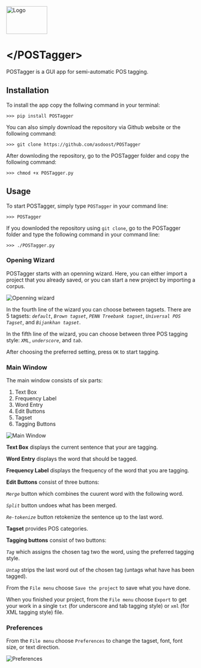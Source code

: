 
<img src="https://live.staticflickr.com/65535/51739592944_72cef6f803_o.png" alt="Logo" width="109" height="74">

# <‌/POSTagger>

POSTagger is a GUI app for semi-automatic POS tagging.

## Installation

To install the app copy the follwing command in your terminal:

`>>> pip install POSTagger`

You can also simply download the repository via Github website or the following command:

`>>> git clone https://github.com/asdoost/POSTagger`

After downloding the repository, go to the POSTagger folder and copy the following command:

`>>> chmod +x POSTagger.py`

## Usage

To start POSTagger, simply type `POSTagger` in your command line:

`>>> POSTagger`

If you downloded the repository using `git clone`, go to the POSTagger folder and type the following command in your command line:

`>>> ./POSTagger.py`

### Opening Wizard

POSTagger starts with an openning wizard. Here, you can either import a project that you already saved, or you can start a new project by importing a corpus.

![Openning wizard](https://live.staticflickr.com/65535/51739596434_5e05e4a48d_o.png)

In the fourth line of the wizard you can choose between tagsets. There are 5 tagsets: _`default`_, _`Brown tagset`_, _`PENN Treebank tagset`_, _`Universal POS Tagset`_, and _`Bijankhan tagset`_.

In the fifth line of the wizard, you can choose between three POS tagging style: _`XML`_, _`underscore`_, and _`tab`_.

After choosing the preferred setting, press `OK` to start tagging.

### Main Window

The main window consists of six parts:

1. Text Box
2. Frequency Label
3. Word Entry
4. Edit Buttons
5. Tagset
6. Tagging Buttons

![Main Window](https://live.staticflickr.com/65535/51739596584_6a592d6e1e_o.png)

**Text Box** displays the current sentence that your are tagging.

**Word Entry** displays the word that should be tagged.

**Frequency Label** displays the frequency of the word that you are tagging.

**Edit Buttons** consist of three buttons:

_`Merge`_ button which combines the cuurent word with the following word.

_`Split`_ button undoes what has been merged.

_`Re-tokenize`_ button retokenize the sentence up to the last word.

**Tagset** provides POS categories.

**Tagging buttons** consist of two buttons:

_`Tag`_  which assigns the chosen tag two the word, using the preferred tagging style.

_`Untag`_ strips the last word out of the chosen tag (untags what have has been tagged).

From the `File menu` choose `Save the project` to save what you have done.

When you finished your project, from the `File menu` choose `Export` to get your work in a single `txt` (for underscore and tab tagging style) or `xml` (for XML tagging style) file.

### Preferences

From the `File menu` choose `Preferences` to change the tagset, font, font size, or text direction.

![Preferences](https://live.staticflickr.com/65535/51739195778_200299a385_o.png)
